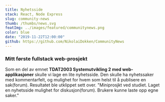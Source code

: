 ```yaml
---
title: Nyhetsside
stack: React, Node Express
slug: community-news
thumb: /thumbs/news.svg
featImg: ../images/featured/communitynews.png
color: blue
date: "2019-11-22T12:00:00"
github: https://github.com/NikolaiDokken/CommunityNews
---
```


### Mitt første fullstack web-prosjekt

Som en del av emnet **TDAT2003 Systemutvikling 2 med web-applikasjoner** skulle vi lage en lite nyhetsside. Den skulle ha nyhetssaker med kommentarfelt, og mulighet for hvem som helst til å publisere en sak(forum). Resultatet ble utklippet sett over.
"Miniprosjkt ved studiet. Laget en nyhetsside mulighet for diskusjon(forum). Brukere kunne laste opp egne saker."
